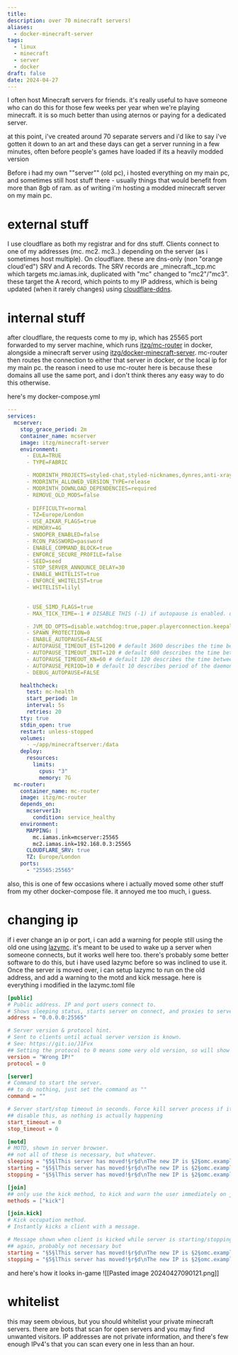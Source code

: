 ```yaml
---
title: 
description: over 70 minecraft servers!
aliases:
  - docker-minecraft-server
tags:
  - linux
  - minecraft
  - server
  - docker
draft: false
date: 2024-04-27 
---
```

I often host Minecraft servers for friends. it's really useful to have someone who can do this for those few weeks per year when we're playing minecraft. it is so much better than using aternos or paying for a dedicated server.

at this point, i've created around 70 separate servers and i'd like to say i've gotten it down to an art and these days can get a server running in a few minutes, often before people's games have loaded if its a heavily modded version

Before i had my own ""server"" (old pc), i hosted everything on my main pc, and sometimes still host stuff there - usually things that would benefit from more than 8gb of ram. as of writing i'm hosting a modded minecraft server on my main pc.

# external stuff
I use cloudflare as both my registrar and for dns stuff. Clients connect to one of my addresses (mc. mc2. mc3..) depending on the server (as i sometimes host multiple). On cloudflare. these are dns-only (non "orange cloud'ed") SRV and A records. The SRV records are \_minecraft.\_tcp.mc which targets mc.iamas.ink, duplicated with "mc" changed to "mc2"/"mc3".
these target the A record, which points to my IP address, which is being updated (when it rarely changes) using [cloudflare-ddns](https://github.com/timothymiller/cloudflare-ddns).

# internal stuff
after cloudflare, the requests come to my ip, which has 25565 port forwarded to my server machine, which runs [itzg/mc-router](https://github.com/itzg/mc-router) in docker, alongside a minecraft server using [itzg/docker-minecraft-server](https://github.com/itzg/docker-minecraft-server). 
mc-router then routes the connection to either that server in docker, or the local ip for my main pc. the reason i need to use mc-router here is because these domains all use the same port, and i don't think theres any easy way to do this otherwise.

here's my docker-compose.yml
```yml
---
services:
  mcserver:
    stop_grace_period: 2m
    container_name: mcserver
    image: itzg/minecraft-server
    environment:
      - EULA=TRUE
      - TYPE=FABRIC

      - MODRINTH_PROJECTS=styled-chat,styled-nicknames,dynres,anti-xray,luckperms,chunky,spark,minimotd,carpet,itemrename,lithium,krypton,ferrite-core,noisium,adaptiveview,fabric-api
      - MODRINTH_ALLOWED_VERSION_TYPE=release
      - MODRINTH_DOWNLOAD_DEPENDENCIES=required
      - REMOVE_OLD_MODS=false
      
      - DIFFICULTY=normal
      - TZ=Europe/London
      - USE_AIKAR_FLAGS=true
      - MEMORY=4G
      - SNOOPER_ENABLED=false
      - RCON_PASSWORD=password
      - ENABLE_COMMAND_BLOCK=true
      - ENFORCE_SECURE_PROFILE=false
      - SEED=seed
      - STOP_SERVER_ANNOUNCE_DELAY=30
      - ENABLE_WHITELIST=true
      - ENFORCE_WHITELIST=true
      - WHITELIST=lilyl
  

      - USE_SIMD_FLAGS=true
      - MAX_TICK_TIME=-1 # DISABLE THIS (-1) if autopause is enabled. otherwise 120000

      - JVM_DD_OPTS=disable.watchdog:true,paper.playerconnection.keepalive:120
      - SPAWN_PROTECTION=0
      - ENABLE_AUTOPAUSE=FALSE
      - AUTOPAUSE_TIMEOUT_EST=1200 # default 3600 describes the time between the last client disconnect and the pausing of the process
      - AUTOPAUSE_TIMEOUT_INIT=120 # default 600 describes the time between server start and the pausing of the process, when no client connects inbetween
      - AUTOPAUSE_TIMEOUT_KN=60 # default 120 describes the time between knocking of the port (e.g. by the main menu ping) and the pausing of the process, when no client connects inbetween
      - AUTOPAUSE_PERIOD=10 # default 10 describes period of the daemonized state machine, that handles the pausing of the process
      - DEBUG_AUTOPAUSE=FALSE

    healthcheck:
      test: mc-health
      start_period: 1m
      interval: 5s
      retries: 20
    tty: true
    stdin_open: true
    restart: unless-stopped
    volumes:
      - ~/app/minecraftserver:/data
    deploy:
      resources:
        limits:
          cpus: "3"
          memory: 7G
  mc-router:
    container_name: mc-router
    image: itzg/mc-router
    depends_on:
      mcserver13:
        condition: service_healthy
    environment:
      MAPPING: |
	    mc.iamas.ink=mcserver:25565
        mc2.iamas.ink=192.168.0.3:25565
      CLOUDFLARE_SRV: true
      TZ: Europe/London
    ports:
      - "25565:25565"
```

also, this is one of few occasions where i actually moved some other stuff from my other docker-compose file. it annoyed me too much, i guess.

# changing ip
if i ever change an ip or port, i can add a warning for people still using the old one using [lazymc](https://github.com/timvisee/lazymc). it's meant to be used to wake up a server when someone connects, but it works well here too. there's probably some better software to do this, but i have used lazymc before so was inclined to use it. 
Once the server is moved over, i can setup lazymc to run on the old address, and add a warning to the motd and kick message.
here is everything i modified in the lazymc.toml file

```toml
[public]
# Public address. IP and port users connect to.
# Shows sleeping status, starts server on connect, and proxies to server.
address = "0.0.0.0:25565"

# Server version & protocol hint.
# Sent to clients until actual server version is known.
# See: https://git.io/J1Fvx
## Setting the protocol to 0 means some very old version, so will show "Wrong IP!" as the version.
version = "Wrong IP!"
protocol = 0

[server]
# Command to start the server.
## to do nothing, just set the command as ""
command = ""

# Server start/stop timeout in seconds. Force kill server process if it takes too long.
## disable this, as nothing is actually happening
start_timeout = 0
stop_timeout = 0

[motd]
# MOTD, shown in server browser.
## not all of these is necessary, but whatever.
sleeping = "§5§lThis server has moved!§r§d\nThe new IP is §2§omc.example.com§r§d, no colon / port"
starting = "§5§lThis server has moved!§r§d\nThe new IP is §2§omc.example.com§r§d, no colon / port"
stopping = "§5§lThis server has moved!§r§d\nThe new IP is §2§omc.example.com§r§d, no colon / port"

[join]
## only use the kick method, to kick and warn the user immediately on join.
methods = ["kick"]

[join.kick]
# Kick occupation method.
# Instantly kicks a client with a message.

# Message shown when client is kicked while server is starting/stopping.
## again, probably not necessary but
starting = "§5§lThis server has moved!§r§d\nThe new IP is §2§omc.example.com§r§d, no colon / port"
stopping = "§5§lThis server has moved!§r§d\nThe new IP is §2§omc.example.com§r§d, no colon / port"
```

and here's how it looks in-game
![[Pasted image 20240427090121.png]]

# whitelist
this may seem obvious, but you should whitelist your private minecraft servers. there are bots that scan for open servers and you may find unwanted visitors. IP addresses are not private information, and there's few enough IPv4's that you can scan every one in less than an hour.